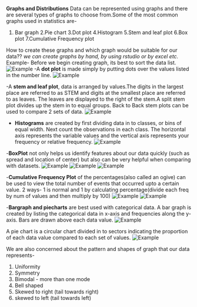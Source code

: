 
**Graphs and Distributions**
Data can be represented using graphs and there are several types of graphs to choose from.Some of the most common graphs used in statistics are-
1. Bar graph
2.Pie chart
3.Dot plot
4.Histogram
5.Stem and leaf plot
6.Box plot
7.Cumulative Frequency plot

How to create these graphs and which graph would be suitable for our data??
*we can create graphs by hand, by using rstudio or by excel etc.*
Example-
Before we begin creating graph, its best to sort the data list.
![Example](/images/graph1.png?raw=true "Example")
-A **dot plot** is made simply by putting dots over the values listed in the number line.
![Example](/images/dotplot.png?raw=true "Example")

-A **stem and leaf plot**, data is arranged by values.The digits in the largest place are referred to as STEM and digits at the smallest place are referred to as leaves. The leaves are displayed to the right of the stem.A split stem plot divides up the stem in to equal groups. Back to Back stem plots can be used to compare 2 sets of data.
![Example](/images/stemnleaf.png?raw=true "Example")

- **Histograms** are created by first dividing data in to classes, or bins of equal width. Next count the observations in each class. The horizontal axis represents the variable values and the vertical axis represents your frequency or relative frequency.
![Example](/images/hist.png?raw=true "Example")

-**BoxPlot** not only helps us identify features about our data quickly (such as spread and location of center) but also can be very helpful when comparing with datasets.
![Example](/images/boxplot1.png?raw=true "Example")
![Example](/images/boxplot2.png?raw=true "Example")
![Example](/images/boxplot3.png?raw=true "Example")

-**Cumulative Frequency Plot** of the percentages(also called an ogive) can be used to view the total number of events that occurred upto a certain value.
2 ways- 1 is normal and 1 by calculating percentage(divide each freq by num of values and then multiply by 100)
![Example](/images/cumfreq.png?raw=true "Example")
![Example](/images/cumfreq1.png?raw=true "Example")

-**Bargraph and piecharts** are best used with categorical data.
A bar graph is created by listing the categorical data in x-axis and frequencies along the y-axis. Bars are drawn above each data value.
![Example](/images/barg.png?raw=true "Example")


A pie chart is a circular chart divided in to sectors indicating the proportion of each data value compared to each set of values.
![Example](/images/piech.png?raw=true "Example")

We are also concerned about the pattern and shapes of graph that our data represents-
1. Uniformity
2. Symmetry
3. Bimodal - more than one mode
4. Bell shaped
5. Skewed to right (tail towards right)
6. skewed to left (tail towards left)
